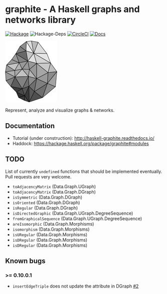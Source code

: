 # graphite - A Haskell graphs and networks library

[![Hackage](https://img.shields.io/hackage/v/graphite.svg)](https://hackage.haskell.org/package/graphite)
![Hackage-Deps](https://img.shields.io/hackage-deps/v/graphite.svg)
[![CircleCI](https://img.shields.io/circleci/project/github/alx741/graphite.svg)](https://circleci.com/gh/alx741/graphite)
[![Docs](https://readthedocs.org/projects/haskell-graphite/badge/?version=latest)](http://haskell-graphite.readthedocs.io/)

![Graphite Logo](./logo/logo.png)

Represent, analyze and visualize graphs & networks.


## Documentation

* Tutorial (under construction): http://haskell-graphite.readthedocs.io/
* Haddock: https://hackage.haskell.org/package/graphite#modules

## TODO

List of currently `undefined` functions that should be implemented eventually.
Pull requests are very welcome.

- `toAdjacencyMatrix`     (Data.Graph.UGraph)
- `toAdjacencyMatrix`     (Data.Graph.DGraph)
- `isSymmetric`           (Data.Graph.DGraph)
- `isOriented`            (Data.Graph.DGraph)
- `isRegular`             (Data.Graph.DGraph)
- `isDirectedGraphic`     (Data.Graph.UGraph.DegreeSequence)
- `fromGraphicalSequence` (Data.Graph.UGraph.DegreeSequence)
- `areIsomorphic`         (Data.Graph.Morphisms)
- `isomorphism`           (Data.Graph.Morphisms)
- `isURegular`            (Data.Graph.Morphisms)
- `isDRegular`            (Data.Graph.Morphisms)
- `isDRegular`            (Data.Graph.Morphisms)


## Known bugs

### >= 0.10.0.1

- `insertEdgeTriple` does not update the attribute in DGraph [#2](https://github.com/alx741/graphite/issues/2)
